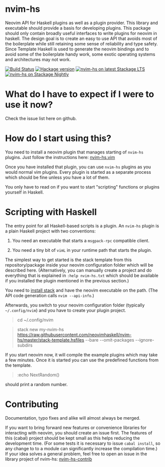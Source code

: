 # nvim-hs

Neovim API for Haskell plugins as well as a plugin provider.
This library and executable should provide a basis for developing
plugins. This package should only contain broadly useful interfaces
to write plugins for neovim in haskell. The design goal is to create
an easy to use API that avoids most of the boilerplate while still retaining
some sense of reliability and type safety. Since Template Haskell is used
to generate the neovim bindings and to avoid some of the boilerplate
handy work, some exotic operating systems and architectures may not work.

[![Build Status](https://travis-ci.org/neovimhaskell/nvim-hs.svg?branch=master)](https://travis-ci.org/neovimhaskell/nvim-hs)
[![Hackage version](https://img.shields.io/hackage/v/nvim-hs.svg?style=flat)](https://hackage.haskell.org/package/nvim-hs)
[![nvim-hs on latest Stackage LTS](http://stackage.org/package/nvim-hs/badge/lts)](http://stackage.org/lts/package/nvim-hs)
[![nvim-hs on Stackage Nightly](http://stackage.org/package/nvim-hs/badge/nightly)](http://stackage.org/nightly/package/nvim-hs)

# What do I have to expect if I were to use it now?

Check the issue list here on github.

# How do I start using this?

You need to install a neovim plugin that manages starting of `nvim-hs` plugins.
Just follow the instructions here:
[nvim-hs.vim](https://github.com/neovimhaskell/nvim-hs.vim)

Once you have installed that plugin, you can use `nvim-hs` plugins as you would
normal vim plugins. Every plugin is started as a separate process which should
be fine unless you have a lot of them.

You only have to read on if you want to start "scripting" functions or plugins
yourself in Haskell.

# Scripting with Haskell

The entry point for all Haskell-based scripts is a plugin.
An `nvim-hs` plugin is a plain Haskell project with two conventions:

1. You need an executable that starts a `msgpack-rpc` compatible client.

2. You need a tiny bit of `vimL` in your runtime path that starts the plugin.

The simplest way to get started is the stack template from this
repository/package inside your neovim configuration folder which
will be described here. (Alternatively, you can manually create a project
and do everything that is explained in `:help nvim-hs.txt` which should be
available if you installed the plugin mentioned in the previous section.)

You need to [install stack](https://docs.haskellstack.org/en/stable/README/)
and have the neovim executable on the path.
(The API code generation calls `nvim --api-info`.)

Afterwards, you switch to your neovim configuration folder (typically `~/.config/nvim`) and
you have to create your plugin project.

> cd ~/.config/nvim

> stack new my-nvim-hs https://raw.githubusercontent.com/neovimhaskell/nvim-hs/master/stack-template.hsfiles --bare --omit-packages --ignore-subdirs

If you start neovim now, it will compile the example plugins which may take a
few minutes. Once it is started you can use the predefined functions from the
template.

> :echo NextRandom()

should print a random number.

# Contributing

Documentation, typo fixes and alike will almost always be merged.

If you want to bring forward new features or convenience libraries
for interacting with neovim, you should create an issue first. The features
of this (cabal) project should be kept small as this helps
reducing the development time. (For some tests it is
necessary to issue `cabal install`, so any change to to a module can
significantly increase the compilation time.)
If your idea solves a general problem, feel free to open an issue in the
library project of nvim-hs:
[nvim-hs-contrib](https://github.com/neovimhaskell/nvim-hs-contrib)
